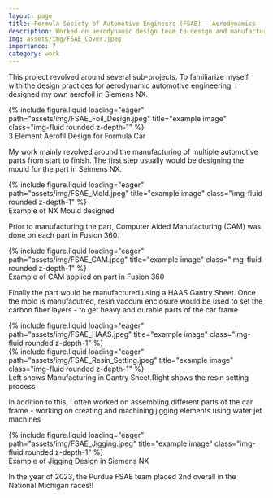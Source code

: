 ```yaml
---
layout: page
title: Formula Society of Automotive Engineers (FSAE) - Aerodynamics
description: Worked on aerodynamic design team to design and manufacture multiple automotive parts
img: assets/img/FSAE_Cover.jpeg
importance: 7
category: work
---
```


This project revolved around several sub-projects. To familiarize myself with the design practices for aerodynamic automotive engineering, I designed my own aerofoil in Siemens NX.

<div class="row">
    <div class="col-sm mt-3 mt-md-0">
        {% include figure.liquid loading="eager" path="assets/img/FSAE_Foil_Design.jpeg" title="example image" class="img-fluid rounded z-depth-1" %}
    </div>
</div>
<div class="caption">
    3 Element Aerofil Design for Formula Car
</div>

My work mainly revolved around the manufacturing of multiple automotive parts from start to finish. The first step usually would be designing the mould for the part in Seimens NX.

<div class="row">
    <div class="col-sm mt-3 mt-md-0">
        {% include figure.liquid loading="eager" path="assets/img/FSAE_Mold.jpeg" title="example image" class="img-fluid rounded z-depth-1" %}
    </div>
</div>
<div class="caption">
    Example of NX Mould designed
</div>

Prior to manufacturing the part, Computer Aided Manufacturing (CAM) was done on each part in Fusion 360.

<div class="row">
    <div class="col-sm mt-3 mt-md-0">
        {% include figure.liquid loading="eager" path="assets/img/FSAE_CAM.jpeg" title="example image" class="img-fluid rounded z-depth-1" %}
    </div>
</div>
<div class="caption">
    Example of CAM applied on part in Fusion 360
</div>

Finally the part would be manufactured using a HAAS Gantry Sheet. Once the mold is manufacutred, resin vaccum enclosure would be used to set the carbon fiber layers -  to get heavy and durable parts of the car frame

<div class="row">
    <div class="col-sm mt-3 mt-md-0">
        {% include figure.liquid loading="eager" path="assets/img/FSAE_HAAS.jpeg" title="example image" class="img-fluid rounded z-depth-1" %}
    </div>
</div>
<div class="row">
    <div class="col-sm mt-3 mt-md-0">
        {% include figure.liquid loading="eager" path="assets/img/FSAE_Resin_Setting.jpeg" title="example image" class="img-fluid rounded z-depth-1" %}
    </div>
</div>
<div class="caption">
    Left shows Manufacturing in Gantry Sheet.Right shows the resin setting process
</div>

In addition to this, I often worked on assembling different parts of the car frame - working on creating and machining jigging elements using water jet machines

<div class="row">
    <div class="col-sm mt-3 mt-md-0">
        {% include figure.liquid loading="eager" path="assets/img/FSAE_Jigging.jpeg" title="example image" class="img-fluid rounded z-depth-1" %}
    </div>
</div>
<div class="caption">
    Example of Jigging Design in Siemens NX
</div>

In the year of 2023, the Purdue FSAE team placed 2nd overall in the National Michigan races!!


